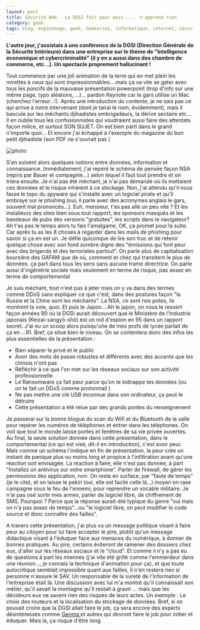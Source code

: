 ```yaml
---
layout: post
title: Sécurité Web - La DGSI fait peur mais .... n'apprend rien
category: geek
tags: blog, espionnage, geek, Geekeries, informatique, internet, sécurité, web
---
```


**L'autre jour, j'assistais à une conférence de la DGSI (Direction Générale de la Sécurité Intérieure) dans une entreprise sur le thème de "Intelligence économique et cybercriminalité" (il y en a aussi dans des chambre de commerce, etc...). Un spectacle proprement hallucinant !**

Tout commence par une joli animation de la terre qui en met plein les mirettes à ceux qui sont impressionnables....mais ça va vite se gater avec tous les poncifs de la mauvaise présentation powerpoint (trop d'info sur une même page, typo aléatoire, ...)... pardon Keynote car le gars utilise un Mac (cherchez l'erreur...!). Après une introduction du contexte, je ne sais pas ce qui arrive à notre intervenant (dont je tairai le nom, évidemment), mais il bascule sur les méchants djihadistes embrigadeurs, la dérive sectaire etc.... Il en oublie tous les confusionnistes qui voudraient aussi faire des attentats façon milice, et surtout SON SUJET. On est bien parti dans le grand n'importe quoi... Et encore j'ai échappé à l'exemple du magazine du bon petit djihadiste (son PDF ne s'ouvrait pas )

![photo](https://filedn.eu/llqi9IBxlYouGRXYG2xlROb/img/2015/dgsi.png)

S'en suivent alors quelques notions entre données, information et connaissance. Immédiatement, j'ai repéré le schéma de pensée façon NSA (repris par Bauer et compagnie...) selon lequel il faut tout prendre et on triera ensuite. Je n'ai pas été méchant, je n'ai pas demandé où ils mettaient ces données et le risque inhérent à ce stockage. Non, j'ai attendu qu'il nous fasse le topo du spyware qui s'installe avec un logiciel pirate et qu'il embraye sur le phishing (oui, il parle avec des acronymes anglais le gars, souvent mal prononcés...). Euh, monsieur, t'es pas allé un peu vite ? Et les installeurs des sites bien sous tout rapport, les sponsors masqués et les bandeaux de pubs des versions "gratuites", les scripts dans le navigateur? Ah t'as pas le temps alors tu fais l'amalgame, OK, ça promet pour la suite. Car après tu as les 8 choses à regarder dans les mails de phishing pour savoir si ça en est un. Je défie quiconque de lire son truc et de retenir quelque chose avec son fond sombre digne des "émissions qui font peur avec des brigands et des terroristes partout". On parle plus de capitalisation boursière des GAFAM que de où, comment et chez qui transitent le plus de données. ça part dans tous les sens sans aucune trame directrice. On parle aussi d'ingéniérie sociale mais seulement en terme de risque, pas assez en terme de comportemental

Je suis méchant, tout n'est pas à jeter mais on y va dans des termes comme DDoS sans expliquer ce que c'est, dans des postures façon "la Russie et la Chine sont les méchants". La NSA, ce sont nos potes, ils montrent la voie, quoi. Et puis le Japon....Ah le japon, on nous le ressert façon années 90 où la DGSI aurait découvert que le Ministère de l'Industrie japonais (Keizai-sangyō-shō) est un nid d'espion en 95 dans un rapport secret. J'ai eu un scoop alors puisqu'une de mes profs de lycée parlait de ça en ...91. Bref, ça situe bien le niveau. On se contentera donc des infos les plus essentielles de la présentation :

* Bien séparer le privé et le public
* Avoir des mots de passe robustes et différents avec des accents que les chinois n'ont pas
* Réfléchir à ce que l'on met sur les réseaux sociaux sur son activité professionnelle
* Le Ransomware ça fait peur parce qu'on te kidnappe tes données (ou on te fait un DDoS comme protonmail )
* Ne pas mettre une clé USB inconnue dans son ordinateur, ça peut le détruire
* Cette présentation a été relue par des grands pontes du renseignement

Je passerai sur la bonne blogue du scan du Wifi et du Bluetooth de la salle pour repérer les numéros de téléphones et entrer dans les téléphones. On voit que tout le monde laisse portes et fenêtres de sa vie privée ouvertes. Au final, la seule solution donnée dans cette présentation, dans le comportemental (ce qui est visé, dit-il en introduction), c'est avoir peur. Mais comme un schéma l'indique en fin de présentation, la peur crée un instant de panique plus ou moins long et propice à l'infiltration avant qu'une réaction soit envisagée. La réaction à faire, elle n'est pas donnée, à part "Installez un antivirus sur votre smartphone". Parler de firewall, de gérer les permissions des application, non. On reste en surface, par "faute de temps" (je le cite), et on laisse le pekin (oui, elle est facile celle là...) moyen en rase campagne sous le feu de l'ennemi, pour reprendre un vocable militaire. Je n'ai pas osé sortir mes armes, parler de logiciel libre, de chiffrement de SMS. Pourquoi ? Parce que la réponse aurait-été typique du genre "oui mais on n'a pas assez de temps"...ou "le logiciel libre, on peut modifier le code source et donc connaître des failles".

A travers cette présentation, j'ai plus vu un message politique visant à faire peur au citoyen pour lui faire accepter le pire, plutôt qu'un message didactique visant à l'éduquer face aux menaces du numérique, à donner de bonnes pratiques. Au pire, certains éviteront de ramener des dossiers chez eux, d'aller sur les réseaux sociaux et le "cloud". Et comme il n'y a pas eu de questions à part les miennes (j'ai vite été grillé comme l'emmerdeur dans une réunion..., je connais la technique d'animation pour ça), et que toute autocritique semblait impossible quant aux failles, il n'en restera rien si personne n'assure le SAV. Un responsable de la sureté de l'information de l'entreprise était là. Une discussion avec lui m'a montré qu'il connaissait son métier, qu'il savait la montagne qu'il restait à gravir ... mais que les décideurs eux ne savent rien des risques de leurs actes. Un exemple : Le choix des routeurs et la localisation du stockage de données. Bref, si on pouvait croire que la DGSI allait faire le job, ça sera encore des experts désintéressés comme <a href="http://genma.free.fr">Genma </a>et autres qui devront faire le job pour initier et éduquer. Mais là, ça risque d'être long.


